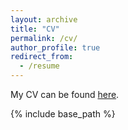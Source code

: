 ```yaml
---
layout: archive
title: "CV"
permalink: /cv/
author_profile: true
redirect_from:
  - /resume
---
```


My CV can be found <a class="page-link" href="/files/socolof_cv.pdf" target="_blank">here</a>.

{% include base_path %}

